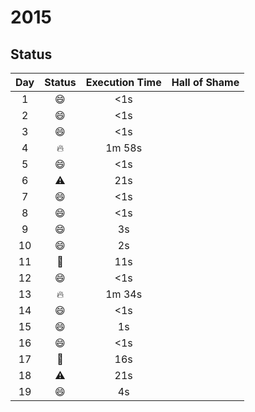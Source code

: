 # 2015
## Status

| Day | Status | Execution Time | Hall of Shame |
| :---: | :---: | :---: | :--- |
| 1 | :smile: | <1s |
| 2 | :smile: | <1s |
| 3 | :smile: | <1s |
| 4 | :fire: | 1m 58s |
| 5 | :smile: | <1s |
| 6 | :warning: | 21s |
| 7 | :smile: | <1s |
| 8 | :smile: | <1s |
| 9 | :smile: | 3s |
| 10 | :smile: | 2s |
| 11 | :eyes: | 11s |
| 12 | :smile: | <1s |
| 13 | :fire: | 1m 34s |
| 14 | :smile: | <1s |
| 15 | :smile: | 1s |
| 16 | :smile: | <1s |
| 17 | :eyes: | 16s |
| 18 | :warning: | 21s |
| 19 | :smile: | 4s |
